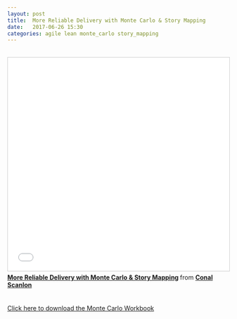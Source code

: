 ```yaml
---
layout: post
title:  More Reliable Delivery with Monte Carlo & Story Mapping
date:   2017-06-26 15:30
categories: agile lean monte_carlo story_mapping
---
```


<br>

<iframe src="//www.slideshare.net/slideshow/embed_code/key/x9bFXWGIUTbdUw" width="595" height="485" frameborder="0" marginwidth="0" marginheight="0" scrolling="no" style="border:1px solid #CCC; border-width:1px; margin-bottom:5px; max-width: 100%;" allowfullscreen> </iframe> <div style="margin-bottom:5px"> <strong> <a href="//www.slideshare.net/ConalScanlon/more-reliable-delivery-with-monte-carlo-story-mapping" title="More Reliable Delivery with Monte Carlo &amp; Story Mapping" target="_blank">More Reliable Delivery with Monte Carlo &amp; Story Mapping</a> </strong> from <strong><a target="_blank" href="https://www.slideshare.net/ConalScanlon">Conal Scanlon</a></strong> </div>

<br>

<a href="/assets/monte_carlo_workbook.xlsx">Click here to download the Monte Carlo Workbook</a>



